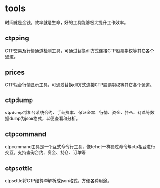 # tools

时间就是金钱，效率就是生命，好的工具能够极大提升工作效率。

## ctpping

CTP交易及行情通道检测工具，可通过替换dll方式连接CTP股票期权等其它各个通道。

## prices

CTP柜台行情显示工具，可通过替换dll方式连接CTP股票期权等其它各个通道。 

## ctpdump

ctpdump将柜台系统合约、手续费率、保证金率、行情、资金、持仓、订单等数据dump为json格式，以便查看和分析。

## ctpcommand

ctpcommand工具是一个互式命令行工具，像telnet一样通过命令与ctp柜台进行交互，支持查询合约、资金、持仓、订单等

## ctpsettle

ctpsettle将CTP结算单解析成json格式，方便各种用途。
